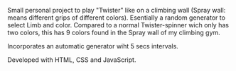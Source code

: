 Small personal project to play "Twister" like on a climbing wall (Spray wall: means different grips of different colors).
Esentially a random generator to select Limb and color. Compared to a normal Twister-spinner wich only has two colors, this has 9 colors
found in the Spray wall of my climbing gym.

Incorporates an automatic generator wiht 5 secs intervals.

Developed with HTML, CSS and JavaScript.


